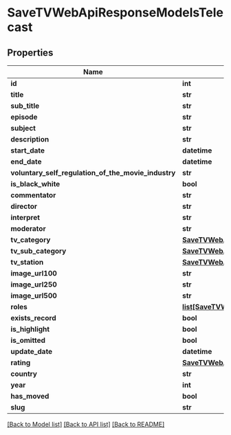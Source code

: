 # SaveTVWebApiResponseModelsTelecast

## Properties
Name | Type | Description | Notes
------------ | ------------- | ------------- | -------------
**id** | **int** |  | [optional] 
**title** | **str** |  | [optional] 
**sub_title** | **str** |  | [optional] 
**episode** | **str** |  | [optional] 
**subject** | **str** |  | [optional] 
**description** | **str** |  | [optional] 
**start_date** | **datetime** |  | [optional] 
**end_date** | **datetime** |  | [optional] 
**voluntary_self_regulation_of_the_movie_industry** | **str** |  | [optional] 
**is_black_white** | **bool** |  | [optional] 
**commentator** | **str** |  | [optional] 
**director** | **str** |  | [optional] 
**interpret** | **str** |  | [optional] 
**moderator** | **str** |  | [optional] 
**tv_category** | [**SaveTVWebApiResponseModelsTvCategory**](SaveTVWebApiResponseModelsTvCategory.md) |  | [optional] 
**tv_sub_category** | [**SaveTVWebApiResponseModelsTvSubCategory**](SaveTVWebApiResponseModelsTvSubCategory.md) |  | [optional] 
**tv_station** | [**SaveTVWebApiResponseModelsTvStation**](SaveTVWebApiResponseModelsTvStation.md) |  | [optional] 
**image_url100** | **str** |  | [optional] 
**image_url250** | **str** |  | [optional] 
**image_url500** | **str** |  | [optional] 
**roles** | [**list[SaveTVWebApiResponseModelsRole]**](SaveTVWebApiResponseModelsRole.md) |  | [optional] 
**exists_record** | **bool** |  | [optional] 
**is_highlight** | **bool** |  | [optional] 
**is_omitted** | **bool** |  | [optional] 
**update_date** | **datetime** |  | [optional] 
**rating** | [**SaveTVWebApiResponseModelsRating**](SaveTVWebApiResponseModelsRating.md) |  | [optional] 
**country** | **str** |  | [optional] 
**year** | **int** |  | [optional] 
**has_moved** | **bool** |  | [optional] 
**slug** | **str** |  | [optional] 

[[Back to Model list]](../README.md#documentation-for-models) [[Back to API list]](../README.md#documentation-for-api-endpoints) [[Back to README]](../README.md)


